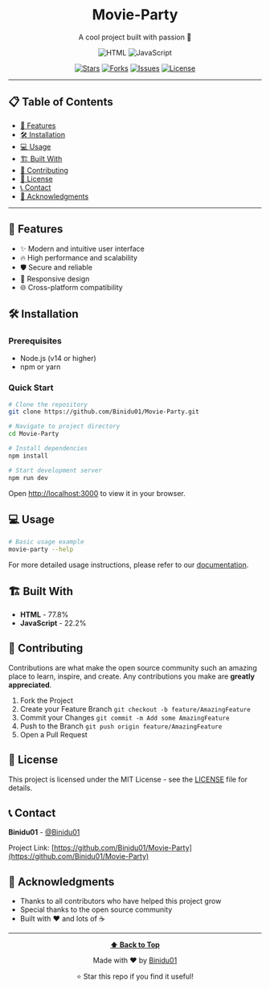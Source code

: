 <div align="center">
  
# Movie-Party

A cool project built with passion 🚀

![HTML](https://img.shields.io/badge/HTML-e34c26?style=for-the-badge&logo=html&logoColor=white) ![JavaScript](https://img.shields.io/badge/JavaScript-f1e05a?style=for-the-badge&logo=javascript&logoColor=white)

[![Stars](https://img.shields.io/github/stars/Binidu01/Movie-Party?style=for-the-badge&logo=github)](https://github.com/Binidu01/Movie-Party/stargazers)
[![Forks](https://img.shields.io/github/forks/Binidu01/Movie-Party?style=for-the-badge&logo=github)](https://github.com/Binidu01/Movie-Party/network/members)
[![Issues](https://img.shields.io/github/issues/Binidu01/Movie-Party?style=for-the-badge&logo=github)](https://github.com/Binidu01/Movie-Party/issues)
[![License](https://img.shields.io/github/license/Binidu01/Movie-Party?style=for-the-badge)](https://github.com/Binidu01/Movie-Party/blob/main/LICENSE)

</div>

---

## 📋 Table of Contents

- [🚀 Features](#-features)
- [🛠️ Installation](#️-installation)
- [💻 Usage](#-usage)
- [🏗️ Built With](#️-built-with)
- [🤝 Contributing](#-contributing)
- [📄 License](#-license)
- [📞 Contact](#-contact)
- [🙏 Acknowledgments](#-acknowledgments)

---

## 🚀 Features

- ✨ Modern and intuitive user interface
- 🔥 High performance and scalability
- 🛡️ Secure and reliable
- 📱 Responsive design
- 🌐 Cross-platform compatibility

## 🛠️ Installation

### Prerequisites
- Node.js (v14 or higher)
- npm or yarn

### Quick Start
```bash
# Clone the repository
git clone https://github.com/Binidu01/Movie-Party.git

# Navigate to project directory
cd Movie-Party

# Install dependencies
npm install

# Start development server
npm run dev
```

Open [http://localhost:3000](http://localhost:3000) to view it in your browser.

## 💻 Usage

```bash
# Basic usage example
movie-party --help
```

For more detailed usage instructions, please refer to our [documentation](https://github.com/Binidu01/Movie-Party).

## 🏗️ Built With

- **HTML** - 77.8%
- **JavaScript** - 22.2%

## 🤝 Contributing

Contributions are what make the open source community such an amazing place to learn, inspire, and create. Any contributions you make are **greatly appreciated**.

1. Fork the Project
2. Create your Feature Branch `git checkout -b feature/AmazingFeature`
3. Commit your Changes `git commit -m Add some AmazingFeature`
4. Push to the Branch `git push origin feature/AmazingFeature`
5. Open a Pull Request

## 📄 License

This project is licensed under the MIT License - see the [LICENSE](LICENSE) file for details.

## 📞 Contact

**Binidu01** - [@Binidu01](https://github.com/Binidu01)

Project Link: [https://github.com/Binidu01/Movie-Party](https://github.com/Binidu01/Movie-Party)



## 🙏 Acknowledgments

- Thanks to all contributors who have helped this project grow
- Special thanks to the open source community
- Built with ❤️ and lots of ☕

---

<div align="center">
  
**[⬆ Back to Top](#movie-party)**

Made with ❤️ by [Binidu01](https://github.com/Binidu01)

⭐ Star this repo if you find it useful!

</div>
